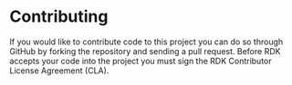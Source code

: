 Contributing
============

If you would like to contribute code to this project you can do so through GitHub by forking the repository and sending a pull request.
Before RDK accepts your code into the project you must sign the RDK Contributor License Agreement (CLA).

